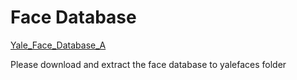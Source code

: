 # Face Database

[Yale_Face_Database_A](http://vision.ucsd.edu/content/yale-face-database)

Please download and extract the face database to yalefaces folder